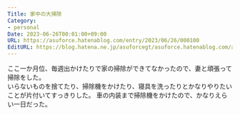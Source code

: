 ```yaml
---
Title: 家中の大掃除
Category:
- personal
Date: 2023-06-26T00:01:00+09:00
URL: https://asuforce.hatenablog.com/entry/2023/06/26/000100
EditURL: https://blog.hatena.ne.jp/asuforcegt/asuforce.hatenablog.com/atom/entry/820878482944787436
---
```


ここ一か月位、毎週出かけたりで家の掃除ができてなかったので、妻と頑張って掃除をした。  
いらないものを捨てたり、掃除機をかけたり、寝具を洗ったりとかなりやりたいことが片付いてすっきりした。
車の内装まで掃除機をかけたので、かなりえらい一日だった。
